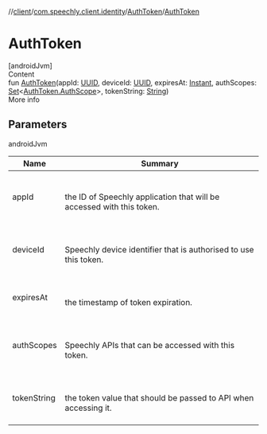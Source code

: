 //[client](../../index.md)/[com.speechly.client.identity](../index.md)/[AuthToken](index.md)/[AuthToken](-auth-token.md)



# AuthToken  
[androidJvm]  
Content  
fun [AuthToken](-auth-token.md)(appId: [UUID](https://developer.android.com/reference/kotlin/java/util/UUID.html), deviceId: [UUID](https://developer.android.com/reference/kotlin/java/util/UUID.html), expiresAt: [Instant](https://developer.android.com/reference/kotlin/java/time/Instant.html), authScopes: [Set](https://kotlinlang.org/api/latest/jvm/stdlib/kotlin.collections/-set/index.html)<[AuthToken.AuthScope](-auth-scope/index.md)>, tokenString: [String](https://kotlinlang.org/api/latest/jvm/stdlib/kotlin/-string/index.html))  
More info  


## Parameters  
  
androidJvm  
  
|  Name|  Summary| 
|---|---|
| <a name="com.speechly.client.identity/AuthToken/AuthToken/#java.util.UUID#java.util.UUID#java.time.Instant#kotlin.collections.Set[com.speechly.client.identity.AuthToken.AuthScope]#kotlin.String/PointingToDeclaration/"></a>appId| <a name="com.speechly.client.identity/AuthToken/AuthToken/#java.util.UUID#java.util.UUID#java.time.Instant#kotlin.collections.Set[com.speechly.client.identity.AuthToken.AuthScope]#kotlin.String/PointingToDeclaration/"></a><br><br>the ID of Speechly application that will be accessed with this token.<br><br>
| <a name="com.speechly.client.identity/AuthToken/AuthToken/#java.util.UUID#java.util.UUID#java.time.Instant#kotlin.collections.Set[com.speechly.client.identity.AuthToken.AuthScope]#kotlin.String/PointingToDeclaration/"></a>deviceId| <a name="com.speechly.client.identity/AuthToken/AuthToken/#java.util.UUID#java.util.UUID#java.time.Instant#kotlin.collections.Set[com.speechly.client.identity.AuthToken.AuthScope]#kotlin.String/PointingToDeclaration/"></a><br><br>Speechly device identifier that is authorised to use this token.<br><br>
| <a name="com.speechly.client.identity/AuthToken/AuthToken/#java.util.UUID#java.util.UUID#java.time.Instant#kotlin.collections.Set[com.speechly.client.identity.AuthToken.AuthScope]#kotlin.String/PointingToDeclaration/"></a>expiresAt| <a name="com.speechly.client.identity/AuthToken/AuthToken/#java.util.UUID#java.util.UUID#java.time.Instant#kotlin.collections.Set[com.speechly.client.identity.AuthToken.AuthScope]#kotlin.String/PointingToDeclaration/"></a><br><br>the timestamp of token expiration.<br><br>
| <a name="com.speechly.client.identity/AuthToken/AuthToken/#java.util.UUID#java.util.UUID#java.time.Instant#kotlin.collections.Set[com.speechly.client.identity.AuthToken.AuthScope]#kotlin.String/PointingToDeclaration/"></a>authScopes| <a name="com.speechly.client.identity/AuthToken/AuthToken/#java.util.UUID#java.util.UUID#java.time.Instant#kotlin.collections.Set[com.speechly.client.identity.AuthToken.AuthScope]#kotlin.String/PointingToDeclaration/"></a><br><br>Speechly APIs that can be accessed with this token.<br><br>
| <a name="com.speechly.client.identity/AuthToken/AuthToken/#java.util.UUID#java.util.UUID#java.time.Instant#kotlin.collections.Set[com.speechly.client.identity.AuthToken.AuthScope]#kotlin.String/PointingToDeclaration/"></a>tokenString| <a name="com.speechly.client.identity/AuthToken/AuthToken/#java.util.UUID#java.util.UUID#java.time.Instant#kotlin.collections.Set[com.speechly.client.identity.AuthToken.AuthScope]#kotlin.String/PointingToDeclaration/"></a><br><br>the token value that should be passed to API when accessing it.<br><br>
  
  



